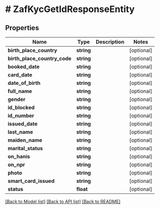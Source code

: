 # # ZafKycGetIdResponseEntity

## Properties

Name | Type | Description | Notes
------------ | ------------- | ------------- | -------------
**birth_place_country** | **string** |  | [optional]
**birth_place_country_code** | **string** |  | [optional]
**booked_date** | **string** |  | [optional]
**card_date** | **string** |  | [optional]
**date_of_birth** | **string** |  | [optional]
**full_name** | **string** |  | [optional]
**gender** | **string** |  | [optional]
**id_blocked** | **string** |  | [optional]
**id_number** | **string** |  | [optional]
**issued_date** | **string** |  | [optional]
**last_name** | **string** |  | [optional]
**maiden_name** | **string** |  | [optional]
**marital_status** | **string** |  | [optional]
**on_hanis** | **string** |  | [optional]
**on_npr** | **string** |  | [optional]
**photo** | **string** |  | [optional]
**smart_card_issued** | **string** |  | [optional]
**status** | **float** |  | [optional]

[[Back to Model list]](../../README.md#models) [[Back to API list]](../../README.md#endpoints) [[Back to README]](../../README.md)
